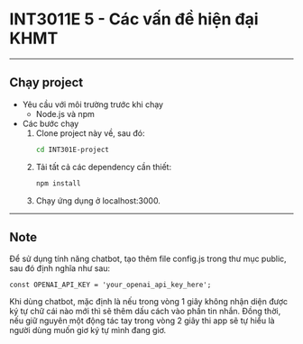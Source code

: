 # INT3011E 5 - Các vấn đề hiện đại KHMT

---
## Chạy project
* Yêu cầu với môi trường trước khi chạy
  - Node.js và npm 
* Các bước chạy
  1. Clone project này về, sau đó:
     ```bash
     cd INT301E-project
     ```
  2. Tải tất cả các dependency cần thiết:
     ```bash
     npm install
     ```
  3. Chạy ứng dụng ở localhost:3000.

---
## Note
Để sử dụng tính năng chatbot, tạo thêm file config.js trong thư mục public, sau đó định nghĩa như sau:
```
const OPENAI_API_KEY = 'your_openai_api_key_here';
```

Khi dùng chatbot, mặc định là nếu trong vòng 1 giây không nhận diện được ký tự chữ cái nào mới thì sẽ thêm dấu cách vào phần tin nhắn. Đồng thời, nếu giữ nguyên một động tác tay trong vòng 2 giây thi app sẽ tự hiểu là người dùng muốn giơ ký tự mình đang giơ.
